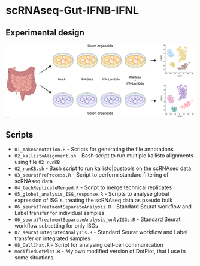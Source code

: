 # scRNAseq-Gut-IFNB-IFNL

## Experimental design

![experimental design](/ExpDesign_scRNAseq-Gut-IFNB-IFNL.png)

## Scripts

- `01_makeAnnotation.R` - Scripts for generating the file annotations
- `02_kallistoAlignment.sh` - Bash script to run multiple kallisto alignments using file `02_runKB`
- `02_runKB.sh` - Bash script to run kallisto|bustools on the scRNAseq data
- `03_seuratPreProcess.R` - Script to perform standard filtering of scRNAseq data
- `04_techReplicateMerged.R` - Script to merge technical replicates
- `05_global_analysis_ISG_response.R` - Scripts to analyse global expression of ISG's, treating the scRNAseq data as pseudo bulk
- `06_seuratTreatmentSeparateAnalysis.R` - Standard Seurat workflow and Label transfer for individual samples
- `06_seuratTreatmentSeparateAnalysis_onlyISGs.R` - Standard Seurat workflow subsetting for only ISGs
- `07_seuratIntegratedAnalysis.R` - Standard Seurat workflow and Label transfer on integrated samples
- `08_CellChat.R` - Script for analysing cell-cell communication
- `modifiedDotPlot.R` - My own modified version of DotPlot, that I use in some situations.
